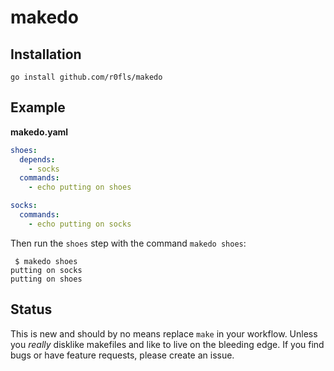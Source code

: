 # makedo

## Installation

```
go install github.com/r0fls/makedo
```

## Example


**makedo.yaml**
```yaml
shoes:
  depends:
    - socks
  commands:
    - echo putting on shoes

socks:
  commands:
    - echo putting on socks
```

Then run the `shoes` step with the command `makedo shoes`:

```shell
 $ makedo shoes
putting on socks
putting on shoes
```

## Status

This is new and should by no means replace `make` in your workflow. Unless you *really* disklike makefiles and like to live on the bleeding edge. If you find bugs or have feature requests, please create an issue.
